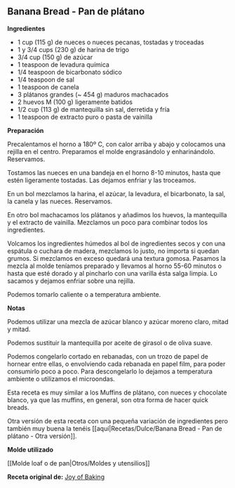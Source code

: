 ## Banana Bread - Pan de plátano

**Ingredientes**
- 1 cup (115 g) de nueces o nueces pecanas, tostadas y troceadas
- 1 y 3/4 cups (230 g) de harina de trigo
- 3/4 cup (150 g) de azúcar
- 1 teaspoon de levadura química
- 1/4 teaspoon de bicarbonato sódico
- 1/4 teaspoon de sal
- 1 teaspoon de canela
- 3 plátanos grandes (~ 454 g) maduros machacados
- 2 huevos M (100 g) ligeramente batidos
- 1/2 cup (113 g) de mantequilla sin sal, derretida y fría
- 1 teaspoon de extracto puro o pasta de vainilla

**Preparación**

Precalentamos el horno a 180º C, con calor arriba y abajo y colocamos una rejilla en el centro. Preparamos el molde engrasándolo y enharinándolo. Reservamos.

Tostamos las nueces en una bandeja en el horno 8-10 minutos, hasta que estén ligeramente tostadas. Las dejamos enfriar y las troceamos. 

En un bol mezclamos la harina, el azúcar, la levadura, el bicarbonato, la sal, la canela y las nueces. Reservamos.

En otro bol machacamos los plátanos y añadimos los huevos, la mantequilla y el extracto de vainilla. Mezclamos un poco para combinar todos los ingredientes.

Volcamos los ingredientes húmedos al bol de ingredientes secos y con una espátula o cuchara de madera, mezclamos lo justo, no importa si quedan grumos. Si mezclamos en exceso quedará una textura gomosa. Pasamos la mezcla al molde teníamos preparado y llevamos al horno 55-60 minutos o hasta que esté dorado y al pincharlo con una varilla ésta salga limpia. Lo sacamos y dejamos enfriar sobre una rejilla.

Podemos tomarlo caliente o a temperatura ambiente.

**Notas**

Podemos utilizar una mezcla de azúcar blanco y azúcar moreno claro, mitad y mitad.

Podemos sustituir la mantequilla por aceite de girasol o de oliva suave.

Podemos congelarlo cortado en rebanadas, con un trozo de papel de hornear entre ellas, o envolviendo cada rebanada en papel film, para poder consumirlo poco a poco. Para descongelarlo lo dejamos a temperatura ambiente o utilizamos el microondas.

Esta receta es muy similar a los Muffins de plátano, con nueces y chocolate blanco, ya que las muffins, en general, son otra forma de hacer quick breads.

Otra versión de esta receta con una pequeña variación de ingredientes pero también muy buena la tenéis [[aquí|Recetas/Dulce/Banana Bread - Pan de plátano - Otra versión]].

**Molde utilizado**

[[Molde loaf o de pan|Otros/Moldes y utensilios]]

**Receta original de:** [Joy of Baking](https://www.joyofbaking.com/breakfast/BananaBread.html)
